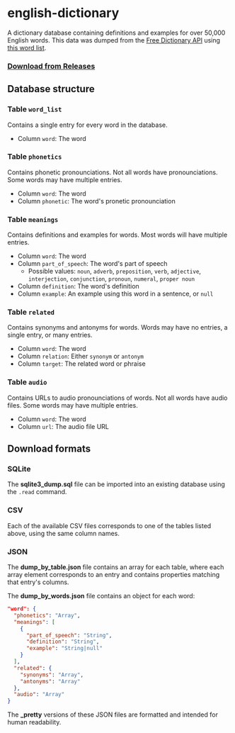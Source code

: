 # english-dictionary
A dictionary database containing definitions and examples for over 50,000 English words. This data was dumped from the [Free Dictionary API](https://dictionaryapi.dev/) using [this word list](http://www.mieliestronk.com/wordlist.html).

### [Download from Releases](/)

## Database structure
### Table `word_list`
Contains a single entry for every word in the database.
* Column `word`: The word

### Table `phonetics`
Contains phonetic pronounciations. Not all words have pronounciations. Some words may have multiple entries.
* Column `word`: The word
* Column `phonetic`: The word's pronetic pronounciation

### Table `meanings`
Contains definitions and examples for words. Most words will have multiple entries.
* Column `word`: The word
* Column `part_of_speech`: The word's part of speech
  * Possible values: `noun`, `adverb`, `preposition`, `verb`, `adjective`, `interjection`, `conjunction`, `pronoun`, `numeral`, `proper noun`
* Column `definition`: The word's definition
* Column `example`: An example using this word in a sentence, or `null`

### Table `related`
Contains synonyms and antonyms for words. Words may have no entries, a single entry, or many entries.
* Column `word`: The word
* Column `relation`: Either `synonym` or `antonym`
* Column `target`: The related word or phraise

### Table `audio`
Contains URLs to audio pronounciations of words. Not all words have audio files. Some words may have multiple entries.
* Column `word`: The word
* Column `url`: The audio file URL

## Download formats
### SQLite
The **sqlite3_dump.sql** file can be imported into an existing database using the `.read` command.

### CSV
Each of the available CSV files corresponds to one of the tables listed above, using the same column names.

### JSON
The **dump_by_table.json** file contains an array for each table, where each array element corresponds to an entry and contains properties matching that entry's columns.

The **dump_by_words.json** file contains an object for each word:
```json
"word": {
  "phonetics": "Array",
  "meanings": [
    {
      "part_of_speech": "String",
      "definition": "String",
      "example": "String|null"
    }
  ],
  "related": {
    "synonyms": "Array",
    "antonyms": "Array"
  },
  "audio": "Array"
}
```

The **_pretty** versions of these JSON files are formatted and intended for human readability.
